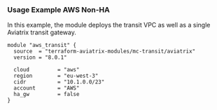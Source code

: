 ### Usage Example AWS Non-HA

In this example, the module deploys the transit VPC as well as a single Aviatrix transit gateway.

```hcl
module "aws_transit" {
  source  = "terraform-aviatrix-modules/mc-transit/aviatrix"
  version = "8.0.1"

  cloud         = "aws"
  region        = "eu-west-3"
  cidr          = "10.1.0.0/23"
  account       = "AWS"
  ha_gw         = false
}
```